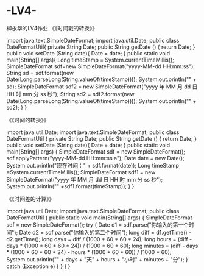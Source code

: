 # -LV4-
柳永华的LV4作业
《《时间戳的转换》》

import java.text.SimpleDateFormat;
import java.util.Date;
public class DateFormatUtil{
private String Date;
        public String getDate () {
        return Date;
    }
        public void setDate (String date){
        Date = date;
    }
    public static void main(String[] args){
        Long timeStamp = System.currentTimeMillis();
        SimpleDateFormat sdf=new SimpleDateFormat("yyyy-MM-dd HH:mm:ss");
        String sd = sdf.format(new Date(Long.parseLong(String.valueOf(timeStamp))));
        System.out.println("" + sd);
        SimpleDateFormat sdf2 = new SimpleDateFormat("yyyy 年 MM 月 dd 日 HH 时 mm 分 ss 秒");
        String sd2 = sdf2.format(new Date(Long.parseLong(String.valueOf(timeStamp))));
        System.out.println("" + sd2);
    }
}

《《时间的转换》》

import java.util.Date;
import java.text.SimpleDateFormat;
public class DateFormatUtil {
private String Date;
        public String getDate () {
        return Date;
    }
        public void setDate (String date){
        Date = date;
    }
    public static void main(String[] args) {
        SimpleDateFormat sdf = new SimpleDateFormat();
        sdf.applyPattern("yyyy-MM-dd HH:mm:ss a");
        Date date = new Date();
        System.out.println("现在时间：" + sdf.format(date));
        Long  timeStamp =System.currentTimeMillis();
        SimpleDateFormat sdf1 = new SimpleDateFormat("yyyy 年 MM 月 dd 日 HH 时 mm 分 ss 秒");
                System.out.println("" +sdf1.format(timeStamp));
    }
}

《《时间差的计算》》

import java.util.Date;
import java.text.SimpleDateFormat;
public class DateFormatUtil {
    public static void main(String[] args) {
        SimpleDateFormat sdf = new SimpleDateFormat();
        try {
            Date d1 = sdf.parse("你输入的第一个时间");
            Date d2 = sdf.parse("你输入的第二个时间");
            long diff = d1.getTime() - d2.getTime();
            long days = diff / (1000 * 60 * 60 * 24);
            long hours = (diff - days * (1000 * 60 * 60 * 24)) / (1000 * 60 * 60);
            long minutes = (diff - days * (1000 * 60 * 60 * 24) - hours * (1000 * 60 * 60)) / (1000 * 60);
            System.out.println("" + days + "天" + hours + "小时" + minutes + "分");
        } catch (Exception e) {
        }
    }
}
